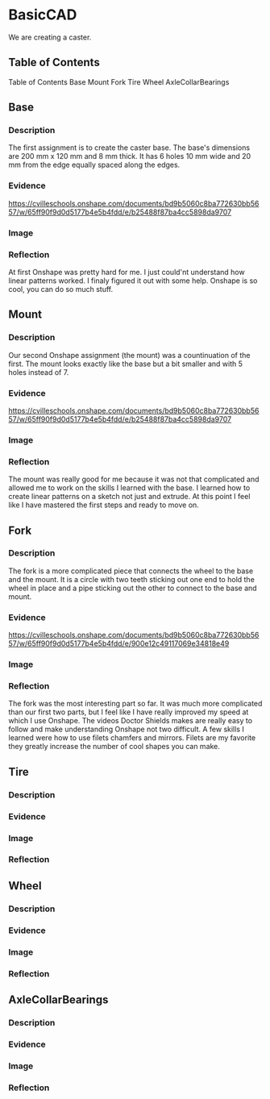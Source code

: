 # BasicCAD
We are creating a caster.

## Table of Contents
Table of Contents
Base
Mount
Fork
Tire
Wheel
AxleCollarBearings

## Base

### Description
The first assignment is to create the caster base. The base's dimensions are 200 mm x 120 mm and 8 mm thick. It has 6 holes 10 mm wide and 20 mm from the edge equally spaced along the edges.

### Evidence
https://cvilleschools.onshape.com/documents/bd9b5060c8ba772630bb5657/w/65ff90f9d0d5177b4e5b4fdd/e/b25488f87ba4cc5898da9707

### Image

### Reflection
At first Onshape was pretty hard for me. I just could'nt understand how linear patterns worked. I finaly figured it out with some help. Onshape is so cool, you can do so much stuff.

## Mount

### Description
Our second Onshape assignment (the mount) was a countinuation of the first. The mount looks exactly like the base but a bit smaller and with 5 holes instead of 7.
### Evidence
https://cvilleschools.onshape.com/documents/bd9b5060c8ba772630bb5657/w/65ff90f9d0d5177b4e5b4fdd/e/b25488f87ba4cc5898da9707
### Image

### Reflection
The mount was really good for me because it was not that complicated and allowed me to work on the skills I learned with the base. I learned how to create linear patterns on a sketch not just and extrude. At this point I feel like I have mastered the first steps and ready to move on.
## Fork

### Description
The fork is a more complicated piece that connects the wheel to the base and the mount. It is a circle with two teeth sticking out one end to hold the wheel in place and a pipe sticking out the other to connect to the base and mount.

### Evidence
https://cvilleschools.onshape.com/documents/bd9b5060c8ba772630bb5657/w/65ff90f9d0d5177b4e5b4fdd/e/900e12c49117069e34818e49

### Image

### Reflection
The fork was the most interesting part so far. It was much more complicated than our first two parts, but I feel like I have really improved my speed at which I use Onshape. The videos Doctor Shields makes are really easy to follow and make understanding Onshape not two difficult. A few skills I learned were how to use filets chamfers and mirrors. Filets are my favorite they greatly increase the number of cool shapes you can make.

## Tire
### Description
### Evidence
### Image
### Reflection
## Wheel
### Description
### Evidence
### Image
### Reflection
## AxleCollarBearings
### Description
### Evidence
### Image
### Reflection


